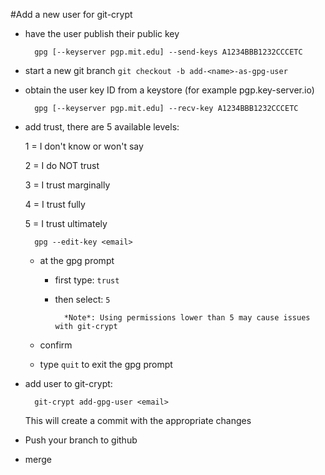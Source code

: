 #Add a new user for git-crypt

* have the user publish their public key

        gpg [--keyserver pgp.mit.edu] --send-keys A1234BBB1232CCCETC
* start a new git branch `git checkout -b add-<name>-as-gpg-user`
* obtain the user key ID from a keystore (for example pgp.key-server.io)

        gpg [--keyserver pgp.mit.edu] --recv-key A1234BBB1232CCCETC
* add trust, there are 5 available levels:

  1 = I don't know or won't say

  2 = I do NOT trust

  3 = I trust marginally

  4 = I trust fully

  5 = I trust ultimately


        gpg --edit-key <email>

  - at the gpg prompt
        
    - first type: `trust`
    - then select: `5`

            *Note*: Using permissions lower than 5 may cause issues with git-crypt
  - confirm
  - type `quit` to exit the gpg prompt
* add user to git-crypt:

        git-crypt add-gpg-user <email>

  This will create a commit with the appropriate changes

* Push your branch to github
* merge
